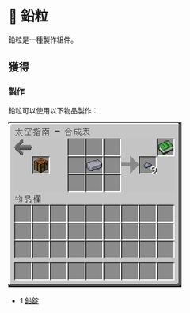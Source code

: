 # 💎 鉛粒

鉛粒是一種製作組件。

## 獲得

### 製作

鉛粒可以使用以下物品製作：

![](<../.gitbook/assets/image (224).png>)

* 1  [鉛錠](../item-1/Lead-Ingot.md)
